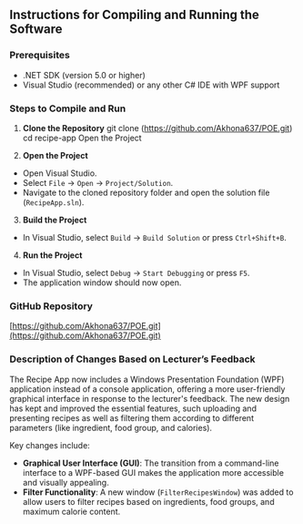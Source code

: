 ## Instructions for Compiling and Running the Software
### Prerequisites
- .NET SDK (version 5.0 or higher)
- Visual Studio (recommended) or any other C# IDE with WPF support
### Steps to Compile and Run

1. **Clone the Repository**
git clone (https://github.com/Akhona637/POE.git)
cd recipe-app
Open the Project

2. **Open the Project**
- Open Visual Studio.
- Select `File` -> `Open` -> `Project/Solution`.
- Navigate to the cloned repository folder and open the solution file (`RecipeApp.sln`).

3. **Build the Project**
- In Visual Studio, select `Build` -> `Build Solution` or press `Ctrl+Shift+B`.

4. **Run the Project**
- In Visual Studio, select `Debug` -> `Start Debugging` or press `F5`.
- The application window should now open.

### GitHub Repository
[https://github.com/Akhona637/POE.git](https://github.com/Akhona637/POE.git)

### Description of Changes Based on Lecturer’s Feedback

The Recipe App now includes a Windows Presentation Foundation (WPF) application instead of a console application, offering a more user-friendly graphical interface in response to the lecturer's feedback. The new design has kept and improved the essential features, such uploading and presenting recipes as well as filtering them according to different parameters (like ingredient, food group, and calories).

Key changes include:
- **Graphical User Interface (GUI)**: The transition from a command-line interface to a WPF-based GUI makes the application more accessible and visually appealing.
- **Filter Functionality**: A new window (`FilterRecipesWindow`) was added to allow users to filter recipes based on ingredients, food groups, and maximum calorie content.
 
